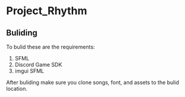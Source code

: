 # Project_Rhythm

## Buliding
To bulid these are the requirements:
1. SFML
2. Discord Game SDK
3. imgui SFML

After buliding make sure you clone songs, font, and assets to the bulid location.